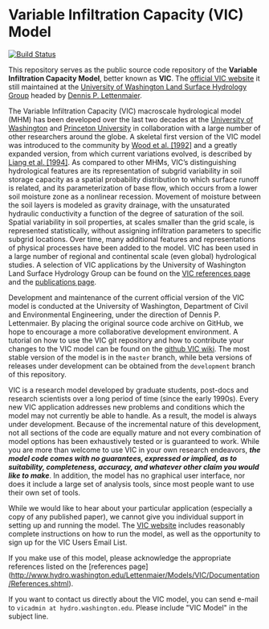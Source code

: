 # Variable Infiltration Capacity (VIC) Model
[![Build Status](https://travis-ci.org/UW-Hydro/VIC.png?branch=master)](https://travis-ci.org/UW-Hydro/VIC)

This repository serves as the public source code repository of the **Variable Infiltration Capacity Model**, better known as **VIC**. The [official VIC website](http://www.hydro.washington.edu/Lettenmaier/Models/VIC/index.shtml) it still maintained at the [University of Washington Land Surface Hydrology Group](http://www.hydro.washington.edu) headed by [Dennis P. Lettenmaier](http://www.ce.washington.edu/people/faculty/faculty.php?id=25).

The Variable Infiltration Capacity (VIC) macroscale hydrological model (MHM) has been developed over the last two decades at the [University of Washington](http://www.hydro.washington.edu) and [Princeton University](http://hydrology.princeton.edu) in collaboration with a large number of other researchers around the globe. A skeletal first version of the VIC model was  introduced to the community by [Wood et al. [1992]](http://dx.doi.org/10.1029/91JD01786) and a greatly expanded version, from which current variations evolved, is described by [Liang et al. [1994]](http://dx.doi.org/10.1029/94jd00483). As compared to other MHMs, VIC’s distinguishing hydrological features are its representation of subgrid variability in soil storage capacity as a spatial probability distribution to which surface runoff is related, and its parameterization of base flow, which occurs from a lower soil moisture zone as a nonlinear recession. Movement of moisture between the soil layers is modeled as gravity drainage, with the unsaturated hydraulic conductivity a function of the degree of saturation of the soil. Spatial variability in soil properties, at scales smaller than the grid scale, is represented statistically, without assigning infiltration parameters to specific subgrid locations. Over time, many additional features and representations of physical processes have been added to the model. VIC has been used in a large number of regional and continental scale (even global) hydrological studies. A selection of VIC applications by the University of Washington Land Surface Hydrology Group can be found on the [VIC references page](http://www.hydro.washington.edu/Lettenmaier/Models/VIC/Documentation/References.shtml) and the [publications page](http://www.hydro.washington.edu/SurfaceWaterGroup/publications.php).

Development and maintenance of the current official version of the VIC model is conducted at the University of Washington, Department of Civil and Environmental Engineering, under the direction of Dennis P. Lettenmaier. By placing the original source code archive on GitHub, we hope to encourage a more collaborative development environment. A tutorial on how to use the VIC git repository and how to contribute your changes to the VIC model can be found on the [github VIC wiki](https://github.com/UW-Hydro/VIC/wiki). The most stable version of the model is in the `master` branch, while beta versions of releases under development can be obtained from the `development` branch of this repository.

VIC is a research model developed by graduate students, post-docs and research scientists over a long period of time (since the early 1990s). Every new VIC application addresses new problems and conditions which the model may not currently be able to handle. As a result, the model is always under development. Because of the incremental nature of this development, not all sections of the code are equally mature and not every combination of model options has been exhaustively tested or is guaranteed to work. While you are more than welcome to use VIC in your own research endeavors, ***the model code comes with no guarantees, expressed or implied, as to suitability, completeness, accuracy, and whatever other claim you would like to make***. In addition, the model has no graphical user interface, nor does it include a large set of analysis tools, since most people want to use their own set of tools.

While we would like to hear about your particular application (especially a copy of any published paper), we cannot give you individual support in setting up and running the model. The [VIC website](http://www.hydro.washington.edu/Lettenmaier/Models/VIC/) includes reasonably complete instructions on how to run the model, as well as the opportunity to sign up for the VIC Users Email List.

If you make use of this model, please acknowledge the appropriate references listed on the [references page]
(http://www.hydro.washington.edu/Lettenmaier/Models/VIC/Documentation/References.shtml).

If you want to contact us directly about the VIC model, you can send
e-mail to `vicadmin at hydro.washington.edu`. Please include "VIC Model" in the subject line.

